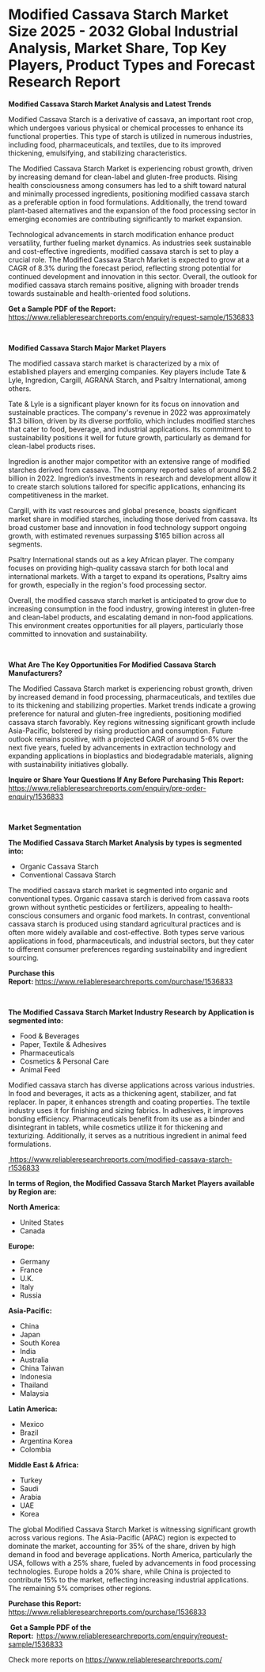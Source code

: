 <p><h1>Modified Cassava Starch Market Size 2025 - 2032 Global Industrial Analysis, Market Share, Top Key Players, Product Types and Forecast Research Report</h1></p><p><strong>Modified Cassava Starch Market Analysis and Latest Trends</strong></p>
<p><p>Modified Cassava Starch is a derivative of cassava, an important root crop, which undergoes various physical or chemical processes to enhance its functional properties. This type of starch is utilized in numerous industries, including food, pharmaceuticals, and textiles, due to its improved thickening, emulsifying, and stabilizing characteristics. </p><p>The Modified Cassava Starch Market is experiencing robust growth, driven by increasing demand for clean-label and gluten-free products. Rising health consciousness among consumers has led to a shift toward natural and minimally processed ingredients, positioning modified cassava starch as a preferable option in food formulations. Additionally, the trend toward plant-based alternatives and the expansion of the food processing sector in emerging economies are contributing significantly to market expansion. </p><p>Technological advancements in starch modification enhance product versatility, further fueling market dynamics. As industries seek sustainable and cost-effective ingredients, modified cassava starch is set to play a crucial role. The Modified Cassava Starch Market is expected to grow at a CAGR of 8.3% during the forecast period, reflecting strong potential for continued development and innovation in this sector. Overall, the outlook for modified cassava starch remains positive, aligning with broader trends towards sustainable and health-oriented food solutions.</p></p>
<p><strong>Get a Sample PDF of the Report:&nbsp;</strong> <a href="https://www.reliableresearchreports.com/enquiry/request-sample/1536833?utm_campaign=1720&utm_medium=2&utm_source=Github&utm_content=ia&utm_term=07042025&utm_id=modified-cassava-starch">https://www.reliableresearchreports.com/enquiry/request-sample/1536833</a></p>
<p>&nbsp;</p>
<p><strong>Modified Cassava Starch Major Market Players</strong></p>
<p><p>The modified cassava starch market is characterized by a mix of established players and emerging companies. Key players include Tate & Lyle, Ingredion, Cargill, AGRANA Starch, and Psaltry International, among others.</p><p>Tate & Lyle is a significant player known for its focus on innovation and sustainable practices. The company's revenue in 2022 was approximately $1.3 billion, driven by its diverse portfolio, which includes modified starches that cater to food, beverage, and industrial applications. Its commitment to sustainability positions it well for future growth, particularly as demand for clean-label products rises.</p><p>Ingredion is another major competitor with an extensive range of modified starches derived from cassava. The company reported sales of around $6.2 billion in 2022. Ingredion’s investments in research and development allow it to create starch solutions tailored for specific applications, enhancing its competitiveness in the market.</p><p>Cargill, with its vast resources and global presence, boasts significant market share in modified starches, including those derived from cassava. Its broad customer base and innovation in food technology support ongoing growth, with estimated revenues surpassing $165 billion across all segments.</p><p>Psaltry International stands out as a key African player. The company focuses on providing high-quality cassava starch for both local and international markets. With a target to expand its operations, Psaltry aims for growth, especially in the region's food processing sector.</p><p>Overall, the modified cassava starch market is anticipated to grow due to increasing consumption in the food industry, growing interest in gluten-free and clean-label products, and escalating demand in non-food applications. This environment creates opportunities for all players, particularly those committed to innovation and sustainability.</p></p>
<p>&nbsp;</p>
<p><strong>What Are The Key Opportunities For Modified Cassava Starch Manufacturers?</strong></p>
<p><p>The Modified Cassava Starch market is experiencing robust growth, driven by increased demand in food processing, pharmaceuticals, and textiles due to its thickening and stabilizing properties. Market trends indicate a growing preference for natural and gluten-free ingredients, positioning modified cassava starch favorably. Key regions witnessing significant growth include Asia-Pacific, bolstered by rising production and consumption. Future outlook remains positive, with a projected CAGR of around 5-6% over the next five years, fueled by advancements in extraction technology and expanding applications in bioplastics and biodegradable materials, aligning with sustainability initiatives globally.</p></p>
<p><strong>Inquire or Share Your Questions If Any Before Purchasing This Report:</strong> <a href="https://www.reliableresearchreports.com/enquiry/pre-order-enquiry/1536833?utm_campaign=1720&utm_medium=2&utm_source=Github&utm_content=ia&utm_term=07042025&utm_id=modified-cassava-starch">https://www.reliableresearchreports.com/enquiry/pre-order-enquiry/1536833</a></p>
<p>&nbsp;</p>
<p><strong>Market Segmentation</strong></p>
<p><strong>The Modified Cassava Starch Market Analysis by types is segmented into:</strong></p>
<p><ul><li>Organic Cassava Starch</li><li>Conventional Cassava Starch</li></ul></p>
<p><p>The modified cassava starch market is segmented into organic and conventional types. Organic cassava starch is derived from cassava roots grown without synthetic pesticides or fertilizers, appealing to health-conscious consumers and organic food markets. In contrast, conventional cassava starch is produced using standard agricultural practices and is often more widely available and cost-effective. Both types serve various applications in food, pharmaceuticals, and industrial sectors, but they cater to different consumer preferences regarding sustainability and ingredient sourcing.</p></p>
<p><strong>Purchase this Report:&nbsp;</strong><a href="https://www.reliableresearchreports.com/purchase/1536833?utm_campaign=1720&utm_medium=2&utm_source=Github&utm_content=ia&utm_term=07042025&utm_id=modified-cassava-starch">https://www.reliableresearchreports.com/purchase/1536833</a></p>
<p>&nbsp;</p>
<p><strong>The Modified Cassava Starch Market Industry Research by Application is segmented into:</strong></p>
<p><ul><li>Food & Beverages</li><li>Paper, Textile & Adhesives</li><li>Pharmaceuticals</li><li>Cosmetics & Personal Care</li><li>Animal Feed</li></ul></p>
<p><p>Modified cassava starch has diverse applications across various industries. In food and beverages, it acts as a thickening agent, stabilizer, and fat replacer. In paper, it enhances strength and coating properties. The textile industry uses it for finishing and sizing fabrics. In adhesives, it improves bonding efficiency. Pharmaceuticals benefit from its use as a binder and disintegrant in tablets, while cosmetics utilize it for thickening and texturizing. Additionally, it serves as a nutritious ingredient in animal feed formulations.</p></p>
<p><a href="https://www.reliableresearchreports.com/modified-cassava-starch-r1536833?utm_campaign=1720&utm_medium=2&utm_source=Github&utm_content=ia&utm_term=07042025&utm_id=modified-cassava-starch">&nbsp;https://www.reliableresearchreports.com/modified-cassava-starch-r1536833</a></p>
<p><strong>In terms of Region, the Modified Cassava Starch Market Players available by Region are:</strong></p>
<p>
    <p> <strong> North America: </strong>
        <ul>
            <li>United States</li>
            <li>Canada</li>
        </ul>
        </p> 
    <p> <strong> Europe: </strong>
        <ul>
            <li>Germany</li>
            <li>France</li>
            <li>U.K.</li>
            <li>Italy</li>
            <li>Russia</li>
        </ul>
        </p> 
    <p> <strong> Asia-Pacific: </strong>
        <ul>
            <li>China</li>
            <li>Japan</li>
            <li>South Korea</li>
            <li>India</li>
            <li>Australia</li>
            <li>China Taiwan</li>
            <li>Indonesia</li>
            <li>Thailand</li>
            <li>Malaysia</li>
        </ul>
        </p> 
    <p> <strong> Latin America: </strong>
        <ul>
            <li>Mexico</li>
            <li>Brazil</li>
            <li>Argentina Korea</li>
            <li>Colombia</li>
        </ul>
        </p> 
    <p> <strong> Middle East & Africa: </strong>
        <ul>
            <li>Turkey</li>
            <li>Saudi</li>
            <li>Arabia</li>
            <li>UAE</li>
            <li>Korea</li>
        </ul>
    </p>
    </p>
<p><p>The global Modified Cassava Starch Market is witnessing significant growth across various regions. The Asia-Pacific (APAC) region is expected to dominate the market, accounting for 35% of the share, driven by high demand in food and beverage applications. North America, particularly the USA, follows with a 25% share, fueled by advancements in food processing technologies. Europe holds a 20% share, while China is projected to contribute 15% to the market, reflecting increasing industrial applications. The remaining 5% comprises other regions.</p></p>
<p><strong>Purchase this Report: </strong><a href="https://www.reliableresearchreports.com/purchase/1536833?utm_campaign=1720&utm_medium=2&utm_source=Github&utm_content=ia&utm_term=07042025&utm_id=modified-cassava-starch">https://www.reliableresearchreports.com/purchase/1536833</a></p>
<p>&nbsp;<strong>Get a Sample PDF of the Report:&nbsp;&nbsp;</strong><a href="https://www.reliableresearchreports.com/enquiry/request-sample/1536833?utm_campaign=1720&utm_medium=2&utm_source=Github&utm_content=ia&utm_term=07042025&utm_id=modified-cassava-starch">https://www.reliableresearchreports.com/enquiry/request-sample/1536833</a></p>
<p><strong></strong></p>
<p>Check more reports on <a href="https://www.reliableresearchreports.com/?utm_campaign=1720&utm_medium=2&utm_source=Github&utm_content=ia&utm_term=07042025&utm_id=modified-cassava-starch">https://www.reliableresearchreports.com/</a></p>